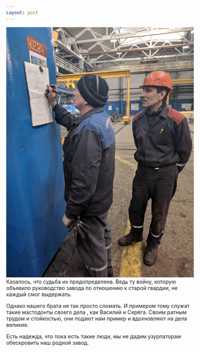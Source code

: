```yaml
---
Layout: post
---
```

![T](/image/T.jpg)
Казалось, что судьба их предопределена. Ведь ту войну, которую объявило руководство завода по отношению к старой гвардии, не каждый смог выдержать.

Однако нашего брата не так просто сломать. И примером тому служат такие мастодонты своего дела , как Василий и Серёга. Своим ратным трудом и стойкостью, они подают нам пример и вдохновляют на дела великие.

Есть надежда, что пока есть такие люди, мы не дадим узурпаторам обескровить наш родной завод.

 